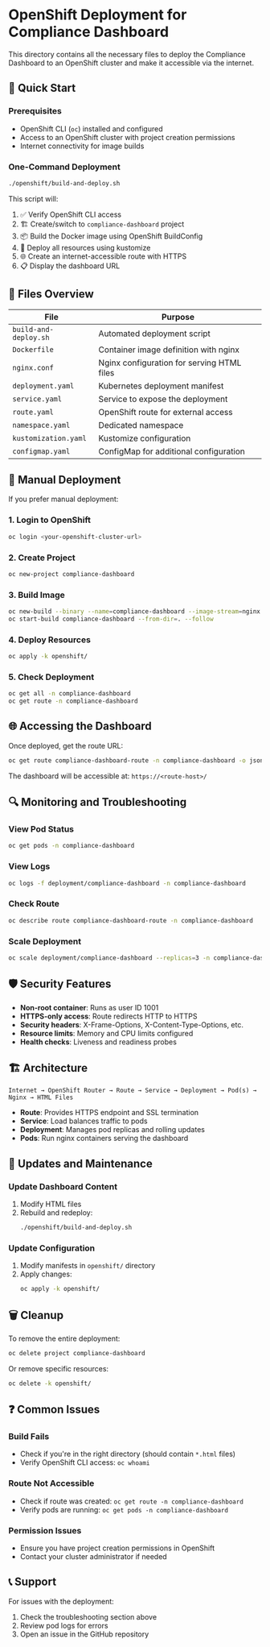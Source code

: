 # OpenShift Deployment for Compliance Dashboard

This directory contains all the necessary files to deploy the Compliance Dashboard to an OpenShift cluster and make it accessible via the internet.

## 🚀 Quick Start

### Prerequisites
- OpenShift CLI (`oc`) installed and configured
- Access to an OpenShift cluster with project creation permissions
- Internet connectivity for image builds

### One-Command Deployment

```bash
./openshift/build-and-deploy.sh
```

This script will:
1. ✅ Verify OpenShift CLI access
2. 🏗️ Create/switch to `compliance-dashboard` project  
3. 📦 Build the Docker image using OpenShift BuildConfig
4. 🚀 Deploy all resources using kustomize
5. 🌐 Create an internet-accessible route with HTTPS
6. 📋 Display the dashboard URL

## 📁 Files Overview

| File | Purpose |
|------|---------|
| `build-and-deploy.sh` | Automated deployment script |
| `Dockerfile` | Container image definition with nginx |
| `nginx.conf` | Nginx configuration for serving HTML files |
| `deployment.yaml` | Kubernetes deployment manifest |
| `service.yaml` | Service to expose the deployment |
| `route.yaml` | OpenShift route for external access |
| `namespace.yaml` | Dedicated namespace |
| `kustomization.yaml` | Kustomize configuration |
| `configmap.yaml` | ConfigMap for additional configuration |

## 🔧 Manual Deployment

If you prefer manual deployment:

### 1. Login to OpenShift
```bash
oc login <your-openshift-cluster-url>
```

### 2. Create Project
```bash
oc new-project compliance-dashboard
```

### 3. Build Image
```bash
oc new-build --binary --name=compliance-dashboard --image-stream=nginx:alpine
oc start-build compliance-dashboard --from-dir=. --follow
```

### 4. Deploy Resources
```bash
oc apply -k openshift/
```

### 5. Check Deployment
```bash
oc get all -n compliance-dashboard
oc get route -n compliance-dashboard
```

## 🌐 Accessing the Dashboard

Once deployed, get the route URL:

```bash
oc get route compliance-dashboard-route -n compliance-dashboard -o jsonpath='{.spec.host}'
```

The dashboard will be accessible at: `https://<route-host>/`

## 🔍 Monitoring and Troubleshooting

### View Pod Status
```bash
oc get pods -n compliance-dashboard
```

### View Logs
```bash
oc logs -f deployment/compliance-dashboard -n compliance-dashboard
```

### Check Route
```bash
oc describe route compliance-dashboard-route -n compliance-dashboard
```

### Scale Deployment
```bash
oc scale deployment/compliance-dashboard --replicas=3 -n compliance-dashboard
```

## 🛡️ Security Features

- **Non-root container**: Runs as user ID 1001
- **HTTPS-only access**: Route redirects HTTP to HTTPS
- **Security headers**: X-Frame-Options, X-Content-Type-Options, etc.
- **Resource limits**: Memory and CPU limits configured
- **Health checks**: Liveness and readiness probes

## 🏗️ Architecture

```
Internet → OpenShift Router → Route → Service → Deployment → Pod(s) → Nginx → HTML Files
```

- **Route**: Provides HTTPS endpoint and SSL termination
- **Service**: Load balances traffic to pods
- **Deployment**: Manages pod replicas and rolling updates
- **Pods**: Run nginx containers serving the dashboard

## 🔄 Updates and Maintenance

### Update Dashboard Content
1. Modify HTML files
2. Rebuild and redeploy:
   ```bash
   ./openshift/build-and-deploy.sh
   ```

### Update Configuration
1. Modify manifests in `openshift/` directory
2. Apply changes:
   ```bash
   oc apply -k openshift/
   ```

## 🗑️ Cleanup

To remove the entire deployment:

```bash
oc delete project compliance-dashboard
```

Or remove specific resources:

```bash
oc delete -k openshift/
```

## ❓ Common Issues

### Build Fails
- Check if you're in the right directory (should contain `*.html` files)
- Verify OpenShift CLI access: `oc whoami`

### Route Not Accessible
- Check if route was created: `oc get route -n compliance-dashboard`
- Verify pods are running: `oc get pods -n compliance-dashboard`

### Permission Issues
- Ensure you have project creation permissions in OpenShift
- Contact your cluster administrator if needed

## 📞 Support

For issues with the deployment:
1. Check the troubleshooting section above
2. Review pod logs for errors
3. Open an issue in the GitHub repository 